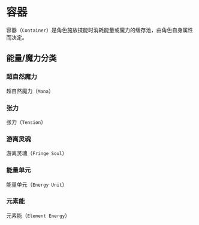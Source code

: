 # 容器

容器（`Container`）是角色施放技能时消耗能量或魔力的缓存池，由角色自身属性而决定。

## 能量/魔力分类

### 超自然魔力
超自然魔力（`Mana`）

### 张力
张力（`Tension`）

### 游离灵魂
游离灵魂（`Fringe Soul`）

### 能量单元
能量单元（`Energy Unit`）

### 元素能
元素能（`Element Energy`）